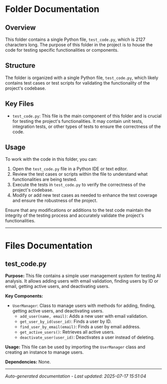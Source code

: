 # Folder Documentation

## Overview
This folder contains a single Python file, `test_code.py`, which is 2127 characters long. The purpose of this folder in the project is to house the code for testing specific functionalities or components.

## Structure
The folder is organized with a single Python file, `test_code.py`, which likely contains test cases or test scripts for validating the functionality of the project's codebase.

## Key Files
- `test_code.py`: This file is the main component of this folder and is crucial for testing the project's functionalities. It may contain unit tests, integration tests, or other types of tests to ensure the correctness of the code.

## Usage
To work with the code in this folder, you can:
1. Open the `test_code.py` file in a Python IDE or text editor.
2. Review the test cases or scripts within the file to understand what functionalities are being tested.
3. Execute the tests in `test_code.py` to verify the correctness of the project's codebase.
4. Modify or add new test cases as needed to enhance the test coverage and ensure the robustness of the project.

Ensure that any modifications or additions to the test code maintain the integrity of the testing process and accurately validate the project's functionalities.

---

# Files Documentation

## test_code.py

**Purpose:** This file contains a simple user management system for testing AI analysis. It allows adding users with email validation, finding users by ID or email, getting active users, and deactivating users.

**Key Components:**
- `UserManager`: Class to manage users with methods for adding, finding, getting active users, and deactivating users.
  - `add_user(name, email)`: Adds a new user with email validation.
  - `get_user_by_id(user_id)`: Finds a user by ID.
  - `find_user_by_email(email)`: Finds a user by email address.
  - `get_active_users()`: Retrieves all active users.
  - `deactivate_user(user_id)`: Deactivates a user instead of deleting.

**Usage:** This file can be used by importing the `UserManager` class and creating an instance to manage users.

**Dependencies:** None.

---
*Auto-generated documentation - Last updated: 2025-07-17 15:51:04*

